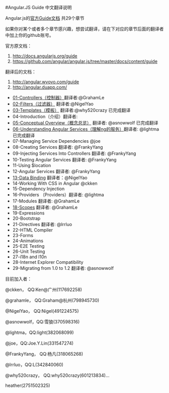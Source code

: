 #Angular.JS Guide 中文翻译说明

Angular.js的[官方Guide文档](http://docs.angularjs.org/guide) 共29个章节

如果你对某个或者多个章节感兴趣，想尝试翻译，请在下对应的章节后面的翻译者中加上你的github账号。

官方原文档：

1. http://docs.angularjs.org/guide
1. https://github.com/angular/angular.js/tree/master/docs/content/guide

翻译后的文档：

1. http://angular.wvovo.com/guide
1. http://angular.duapp.com/

* [01-Controllers（控制器）](http://angular.duapp.com/guide/controller)翻译者:@GrahamLe
* [02-Filters（过滤器）](http://angular.duapp.com/guide/filter) 翻译者:@NigelYao
* [03-Templates（模板）](http://angular.duapp.com/guide/templates) 翻译者:@why520crazy 已完成翻译
* 04-Introduction（介绍）翻译者:
* [05-Conceptual Overview（概念总览）](http://angular.duapp.com/guide/concepts) 翻译者: @asnowwolf 已完成翻译
* [06-Understanding Angular Services（理解ng的服务）](http://angular.duapp.com/guide/dev_guide.services.understanding_services)翻译者: @lightma 已完成翻译
* 07-Managing Service Dependencies @joe
* 08-Creating Services 翻译者: @FrankyYang
* 09-Injecting Services Into Controllers 翻译者: @FrankyYang
* 10-Testing Angular Services 翻译者: @FrankyYang
* 11-Using $location
* 12-Angular Services 翻译者: @FrankyYang
* [13-Data Binding](http://angular.duapp.com/guide/databinding) 翻译者：@NigelYao
* 14-Working With CSS in Angular @ckken
* 15-Dependency Injection
* 16-Providers （Providers）翻译者: @lightma
* 17-Modules 翻译者: @GrahamLe
* [18-Scopes](http://angular.duapp.com/guide/scope) 翻译者: @GrahamLe
* 19-Expressions
* 20-Bootstrap
* 21-Directives 翻译者: @lrrluo
* 22-HTML Compiler
* 23-Forms
* 24-Animations
* 25-E2E Testing
* 26-Unit Testing
* 27-i18n and l10n
* 28-Internet Explorer Compatibility
* 29-Migrating from 1.0 to 1.2 翻译者: @asnowwolf

目前加入者：

@ckken， QQ:Ken@广州(117692258)

@grahamle， QQ:Graham@杭州(798945730)  

@NigelYao， QQ:Nigel(491224575)

@asnowwolf，QQ:雪狼(370598316)

@lightma，QQ:light(382068099)

@joe，QQ:Joe.Y.Lin(331547274)

@FrankyYang， QQ:杨凡(318065268) 

@lrrluo，QQ:L(342840060) 

@why520crazy， QQ:why520crazy(601213834)...

heather(2751502325)
